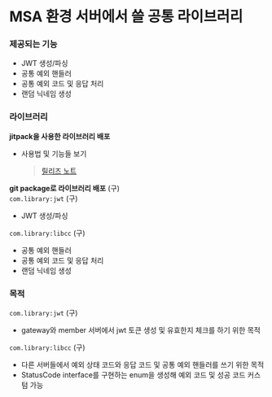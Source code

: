 # MSA 환경 서버에서 쓸 공통 라이브러리
### 제공되는 기능
- JWT 생성/파싱
- 공통 예외 핸들러
- 공통 예외 코드 및 응답 처리
- 랜덤 닉네임 생성

### 라이브러리
**jitpack을 사용한 라이브러리 배포**  
- 사용법 및 기능들 보기  
  > [릴리즈 노트](https://github.com/ryulkim/LibCC/releases)

**git package로 라이브러리 배포** (구)  
`com.library:jwt` (구)  
- JWT 생성/파싱

`com.library:libcc` (구)  
- 공통 예외 핸들러
- 공통 예외 코드 및 응답 처리
- 랜덤 닉네임 생성

### 목적
`com.library:jwt` (구)  
- gateway와 member 서버에서 jwt 토큰 생성 및 유효한지 체크를 하기 위한 목적
  
`com.library:libcc` (구)
- 다른 서버들에서 예외 상태 코드와 응답 코드 및 공통 예외 핸들러를 쓰기 위한 목적
- StatusCode interface를 구현하는 enum을 생성해 예외 코드 및 성공 코드 커스텀 가능


